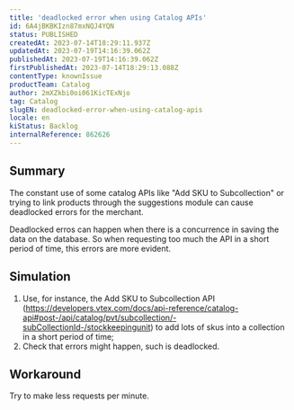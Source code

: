 ```yaml
---
title: 'deadlocked error when using Catalog APIs'
id: 6A4jBKBKIzn87mxNQJ4YQN
status: PUBLISHED
createdAt: 2023-07-14T18:29:11.937Z
updatedAt: 2023-07-19T14:16:39.062Z
publishedAt: 2023-07-19T14:16:39.062Z
firstPublishedAt: 2023-07-14T18:29:13.088Z
contentType: knownIssue
productTeam: Catalog
author: 2mXZkbi0oi061KicTExNjo
tag: Catalog
slugEN: deadlocked-error-when-using-catalog-apis
locale: en
kiStatus: Backlog
internalReference: 862626
---
```


## Summary


The constant use of some catalog APIs like "Add SKU to Subcollection" or trying to link products through the suggestions module can cause deadlocked errors for the merchant.

Deadlocked erros can happen when there is a concurrence in saving the data on the database. So when requesting too much the API in a short period of time, this errors are more evident.


##

## Simulation



1. Use, for instance, the Add SKU to Subcollection API (https://developers.vtex.com/docs/api-reference/catalog-api#post-/api/catalog/pvt/subcollection/-subCollectionId-/stockkeepingunit) to add lots of skus into a collection in a short period of time;
2. Check that errors might happen, such is deadlocked.


##

## Workaround


Try to make less requests per minute.





